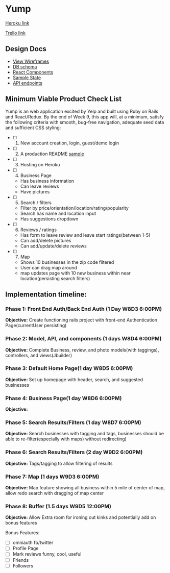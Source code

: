 # Yump

[Heroku link](http://www.herokuapp.com)

[Trello link](https://trello.com/b/VHYOHvPK/yump)

## Design Docs
* [View Wireframes][wireframes]
* [DB schema][schema]
* [React Components][components]
* [Sample State][sample-state]
* [API endpoints][api-endpoints]

[wireframes]: docs/wireframes
[schema]: docs/schema.md
[components]:
 docs/component-hierarchy.md
[sample-state]: docs/sample-state.md
[api-endpoints]: docs/api-endpoints.md

## Minimum Viable Product Check List
Yump is an web application excited by Yelp and built using Ruby on Rails and React/Redux. By the end of Week 9, this app will, at a minimum, satisfy the following criteria with smooth, bug-free navigation, adequate seed data and sufficient CSS styling:

- [ ] 1. New account creation, login, guest/demo login
- [ ] 2. A production README [sample](docs/production_readme.md)
- [ ] 3. Hosting on Heroku
- [ ] 4. Business Page
  *  Has business information
  * Can leave reviews
  * Have pictures
- [ ] 5. Search / filters
  * Filter by price/orientation/location/rating/popularity
  * Search has name and location input
  * Has suggestions dropdown
- [ ] 6. Reviews / ratings
  * Has form to leave review and leave start ratings(between 1-5)
  * Can add/delete pictures
  * Can add/update/delete reviews
- [ ] 7. Map
  * Shows 10 businesses in the zip code filtered
  * User can drag map around
  * map updates page with 10 new business within near location(persisting search filters)

## Implementation timeline:
### Phase 1: Front End Auth/Back End Auth (1 Day W8D3 6:00PM)
**Objective:** Create functioning rails project with front-end Authentication Page(currentUser persisting)
### Phase 2: Model, API, and components (1 days W8D4 6:00PM)
**Objective:** Complete Business, review, and photo models(with taggings), controllers, and views(Jbuilder)
### Phase 3: Default Home Page(1 day W8D5 6:00PM)
**Objective:** Set up homepage with header, search, and suggested businesses
### Phase 4: Business Page(1 day W8D6 6:00PM)
**Objective:**
### Phase 5: Search Results/Filters (1 day W8D7 6:00PM)
**Objective:** Search businesses with tagging and tags, businesses should be able to re-filter(especially with maps) without redirecting)
### Phase 6: Search Results/Filters (2 day W9D2 6:00PM)
**Objective:** Tags/tagging to allow filtering of results
### Phase 7: Map (1 days W9D3 6:00PM)
**Objective:** Map feature showing all business within 5 mile of center of map, allow redo search with dragging of map center
### Phase 8: Buffer (1.5 days W9D5 12:00PM)
**Objective:** Allow Extra room for ironing out kinks and potentially add on bonus features

Bonus Features:
- [ ] omniauth fb/twitter
- [ ] Profile Page
- [ ] Mark reviews funny, cool, useful
- [ ] Friends
- [ ] Followers
